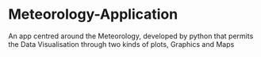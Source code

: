 # Meteorology-Application
An app centred around the Meteorology, developed by python that permits the Data Visualisation through two kinds of plots, Graphics and Maps
